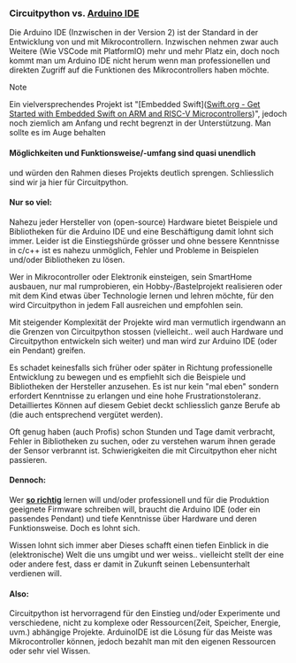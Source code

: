 ### Circuitpython vs. [Arduino IDE](https://www.arduino.cc/en/software)

Die Arduino IDE (Inzwischen in der Version 2) ist der Standard in der Entwicklung von und mit Mikrocontrollern. Inzwischen nehmen zwar auch Weitere (Wie VSCode mit PlatformIO) mehr und mehr Platz ein, doch noch kommt man um Arduino IDE nicht herum wenn man professionellen und direkten Zugriff auf die Funktionen des Mikrocontrollers haben möchte. 

> [!NOTE]  
> Ein vielversprechendes Projekt ist "[Embedded Swift]([Swift.org - Get Started with Embedded Swift on ARM and RISC-V Microcontrollers](https://www.swift.org/blog/embedded-swift-examples/))", jedoch noch ziemlich am Anfang und recht begrenzt in der Unterstützung. Man sollte es im Auge behalten

#### Möglichkeiten und Funktionsweise/-umfang sind quasi unendlich

und würden den Rahmen dieses Projekts deutlich sprengen. Schliesslich sind wir ja hier für Circuitpython. 

#### Nur so viel:

Nahezu jeder Hersteller von (open-source) Hardware bietet Beispiele und Bibliotheken für die Arduino IDE und eine Beschäftigung damit lohnt sich immer. Leider ist die Einstiegshürde grösser und ohne bessere Kenntnisse in c/c++ ist es nahezu unmöglich, Fehler und Probleme in Beispielen und/oder Bibliotheken zu lösen. 

Wer in Mikrocontroller oder Elektronik einsteigen, sein SmartHome ausbauen, nur mal rumprobieren, ein Hobby-/Bastelprojekt realisieren oder mit dem Kind etwas über Technologie lernen und lehren möchte, für den wird Circuitpython in jedem Fall ausreichen und empfohlen sein. 

Mit steigender Komplexität der Projekte wird man vermutlich irgendwann an die Grenzen von Circuitpython stossen (vielleicht.. weil auch Hardware und Circuitpython entwickeln sich weiter) und man wird zur Arduino IDE (oder ein Pendant) greifen.

Es schadet keinesfalls sich früher oder später in Richtung professionelle Entwicklung zu bewegen und es empfiehlt sich die Beispiele und Bibliotheken der Hersteller anzusehen. Es ist nur kein "mal eben" sondern erfordert Kenntnisse zu erlangen und eine hohe Frustrationstoleranz. Detailliertes Können auf diesem Gebiet deckt schliesslich ganze Berufe ab (die auch entsprechend vergütet werden). 

Oft genug haben (auch Profis) schon Stunden und Tage damit verbracht, Fehler in Bibliotheken zu suchen, oder zu verstehen warum ihnen gerade der Sensor verbrannt ist. Schwierigkeiten die mit Circuitpython eher nicht passieren. 

#### Dennoch:

Wer **<u>so richtig</u>** lernen will und/oder professionell und für die Produktion geeignete Firmware schreiben will, braucht die Arduino IDE (oder ein passendes Pendant) und tiefe Kenntnisse über Hardware und deren Funktionsweise. Doch es lohnt sich.

Wissen lohnt sich immer aber Dieses schafft einen tiefen Einblick in die (elektronische) Welt die uns umgibt und wer weiss.. vielleicht stellt der eine oder andere fest, dass er damit in Zukunft seinen Lebensunterhalt verdienen will. 

#### Also:

Circuitpython ist hervorragend für den Einstieg und/oder Experimente und verschiedene, nicht zu komplexe oder Ressourcen(Zeit, Speicher, Energie, uvm.) abhängige Projekte. ArduinoIDE ist die Lösung für das Meiste was Mikrocontroller können, jedoch bezahlt man mit den eigenen Ressourcen oder sehr viel Wissen. 
